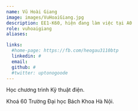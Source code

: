 ```yaml
---
name: Vũ Hoài Giang
image: images/VuHoaiGiang.jpg
description: EE1-K60, hiện đang làm việc tại A0
role: vuhoaigiang
aliases:

links:
  #home-page: https://fb.com/heogau3110btp
  linkedin: #
  email: 
  github: #
  #twitter: uptonogoode
---
```


Học chương trình Kỹ thuật điện.

Khoá 60 Trường Đại học Bách Khoa Hà Nội.
